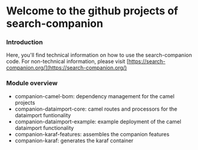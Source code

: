 # Welcome to the github projects of search-companion

### Introduction
Here, you'll find technical information on how to use the search-companion code.
For non-technical information, please visit [https://search-companion.org/](https://search-companion.org/)

### Module overview
- companion-camel-bom: dependency management for the camel projects
- companion-dataimport-core: camel routes and processors for the dataimport funtionality
- companion-dataimport-example: example deployment of the camel dataimport functionality
- companion-karaf-features: assembles the companion features
- companion-karaf: generates the karaf container

